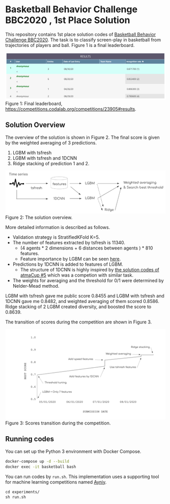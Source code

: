 # Basketball Behavior Challenge BBC2020 , 1st Place Solution

This repository contains 1st place solution codes of [Basketball Behavior Challenge BBC2020](https://competitions.codalab.org/competitions/23905). The task is to classify screen-play in basketball from trajectories of players and ball. Figure 1 is a final leaderboard.

![leaderboard](./docs/leaderboard.png)
Figure 1: Final leaderboard, https://competitions.codalab.org/competitions/23905#results.

## Solution Overview

The overview of the solution is shown in Figure 2. The final score is given by the weighted averaging of 3 predictions.

1. LGBM with tsfresh
1. LGBM with tsfresh and 1DCNN
1. Ridge stacking of prediction 1 and 2.

![overview](./docs/overview.png)
Figure 2: The solution overview.

More detailed information is described as follows.

- Validation strategy is StratifiedKFold K=5.
- The number of features extracted by tsfresh is 11340.
    - (4 agents * 2 dimensions + 6 distances between agents ) * 810 features.
    - Feature importance by LGBM can be seen [here](./output/importance/run004-fi.png).
- Predictions by 1DCNN is added to features of LGBM.
    - The structure of 1DCNN is highly inspired by [the solution codes of atmaCup #5](https://github.com/amaotone/atmaCup-5) which was a competion with similar task.
- The weights for averaging and the threshold for 0/1 were determined by Nelder-Mead method.

LGBM with tsfresh gave me public score 0.8455 and LGBM with tsfresh and 1DCNN gave me 0.8482, and weighted averaging of them scored 0.8586. Ridge stacking of 2 LGBM created diversity, and boosted the score to 0.8639.

The transition of scores during the competition are shown in Figure 3.

![transition](./docs/transition.png)
Figure 3: Scores transition during the competition.

## Running codes

You can set up the Python 3 environment with Docker Compose.

```bash
docker-compose up -d --build
docker exec -it basketball bash
```

You can run codes by `run.sh`. This implementation uses a supporting tool for machine learning competitions named [Ayniy](https://github.com/upura/ayniy).

```
cd experiments/
sh run.sh
```
